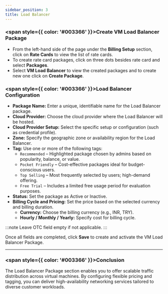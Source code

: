 ```yaml
---
sidebar_position: 3
title: Load Balancer
---
```


### <span style={{ color: '#003366' }}>Create VM Load Balancer Package</span>

- From the left-hand side of the page under the **Billing Setup** section, click on **Rate Cards** to view the list of rate cards.
- To create rate card packages, click on three dots besides rate card and select **Packages**.
- Select **VM Load Balancer** to view the created packages and to create new one click on **Create Package**.

### <span style={{ color: '#003366' }}>Load Balancer Configuration</span>

- **Package Name:** Enter a unique, identifiable name for the Load Balancer package.
- **Cloud Provider:** Choose the cloud provider where the Load Balancer will be hosted.
- **Cloud Provider Setup:** Select the specific setup or configuration (such as credential profile).
- **Zone:** Specify the geographic zone or availability region for the Load Balancer.
- **Tag:** Use one or more of the following tags:
    - `Recommended` – Highlighted package chosen by admins based on popularity, balance, or value.
    - `Pocket Friendly` – Cost-effective packages ideal for budget-conscious users.
    - `Top Selling` – Most frequently selected by users; high-demand offering.
    - `Free Trial` – Includes a limited free usage period for evaluation purposes.
- **Status:** Set the package as Active or Inactive.
- **Billing Cycle and Pricing:** Set the price based on the selected currency and billing duration.
    - **Currency:** Choose the billing currency (e.g., INR, TRY).
    - **Hourly / Monthly / Yearly:** Specify cost for billing cycle.

:::note
Leave OTC field empty if not applicable.
:::

Once all fields are completed, click **Save** to create and activate the VM Load Balancer Package.

---

### <span style={{ color: '#003366' }}>Conclusion</span>

The Load Balancer Package section enables you to offer scalable traffic distribution across virtual machines. By configuring flexible pricing and tagging, you can deliver high-availability networking services tailored to diverse customer workloads.
